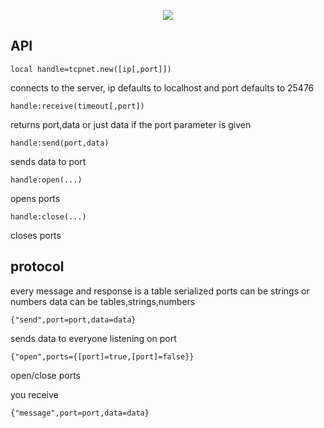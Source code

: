 <p align="center"><img src="http://i.imgur.com/Rj9rH3s.png"></p>

API
------

```
local handle=tcpnet.new([ip[,port]])
```
connects to the server, ip defaults to localhost and port defaults to 25476

```
handle:receive(timeout[,port])
```
returns port,data
or just data if the port parameter is given

```
handle:send(port,data)
```
sends data to port

```
handle:open(...)
```
opens ports

```
handle:close(...)
```
closes ports

protocol
------

every message and response is a table serialized
ports can be strings or numbers
data can be tables,strings,numbers

```
{"send",port=port,data=data}
```
sends data to everyone listening on port

```
{"open",ports={[port]=true,[port]=false}}
```
open/close ports

you receive

```
{"message",port=port,data=data}
```
